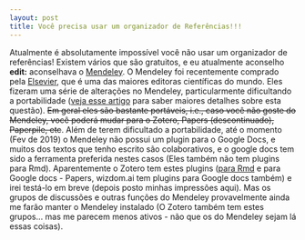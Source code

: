 ```yaml
---
layout: post
title: Você precisa usar um organizador de Referências!!!
---
```


Atualmente é absolutamente impossível você não usar um organizador de referências! Existem vários que são gratuitos, e eu atualmente aconselho **edit:** aconselhava o [Mendeley](https://www.mendeley.com/). O Mendeley foi recentemente comprado pela [Elsevier](https://en.wikipedia.org/wiki/Elsevier), que é uma das maiores editoras científicas do mundo. Eles fizeram uma série de alterações no Mendeley, particularmente dificultando a portabilidade ([veja esse artigo](https://www.zotero.org/support/kb/mendeley_import) para saber maiores detalhes sobre esta questão). <s>Em geral eles são bastante portáveis, i.e., caso você não goste do Mendeley, você poderá mudar para o Zotero, Papers (descontinuado), Paperpile, etc</s>. Além de terem dificultado a portabilidade, até o momento (Fev de 2019) o Mendeley não possui um plugin para o Google Docs, e muitos dos textos que tenho escrito são colaborativos, e o google docs tem sido a ferramenta preferida nestes casos (Eles também não tem plugins para Rmd). Aparentemente o Zotero tem estes plugins ([para Rmd](http://tc.rbind.io/post/2017/07/07/citing-in-rmarkdown-using-zotero/) e para Google docs - Papers, wizdom.ai tem plugins para Google docs também) e irei testá-lo em breve (depois posto minhas impressões aqui). Mas os grupos de discussões e outras funções do Mendeley provavelmente ainda me farão manter o Mendeley instalado (O Zotero também tem estes grupos… mas me parecem menos ativos - não que os do Mendeley sejam lá essas coisas).